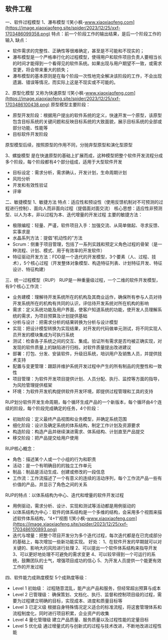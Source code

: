 ## 软件工程 ##

一、软件过程模型
1、瀑布模型
![笑小枫-www.xiaoxiaofeng.com](https://image.xiaoxiaofeng.site/spider/2023/12/25/xxf-1703486099358.png)
特点：前一个阶段工作的输出结果，是后一个阶段工作的输入
缺点：

 *  软件需求的完整性、正确性等很难确定，甚至是不可能和不现实的；
 *  瀑布模型是一个严格串行化的过程模型，使得用户和软件项目负责人要相当长的时间才能得到一个看得见的软件系统。如果出现与用户期望不一致，或需求变更，将会带来重大的损失；
 *  瀑布模型的基本原则是在每个阶段一次性地完全解决该阶段的工作，不会出现遗漏、错误等情况，而实际上这是不现实或不可能的。

2、原型化模型
又称为快速原型
![笑小枫-www.xiaoxiaofeng.com](https://image.xiaoxiaofeng.site/spider/2023/12/25/xxf-1703486100438.png)
原型模型主要阶段：

 *  原型开发阶段：根据用户提出的软件系统的定义，快速开发一个原型，该原型包含目标系统的关键问题和反映目标系统的大致面貌，展示目标系统的全部或部分功能、性能等
 *  目标软件开发阶段

原型模型后续，按照原型的作用不同，分抛弃型原型和演化型原型

3、螺旋模型
是在快速原型的基础上扩展而成，这种模型把整个软件开发流程分成多个阶段，每个阶段都有4个部分组成，适用于大型软件开发

 *  目标设定：需求分析，需求确认，开发计划，生命周期计划
 *  风险分析
 *  开发和有效性验证
 *  评审

二、敏捷模型
1、敏捷方法
特点：适应性和预设性（使用反馈机制对不可预测的过程进行控制）、面向人而非面向过程（提倡面对面交流）
核心思想：适应性非预测型、以人为本，非以过程为本、迭代增量的开发过程
主要的敏捷方法：

 *  极限编程：轻量、严谨，软件项目入手：加强交流、从简单做起、寻求反馈、实事求是
 *  水晶系列方法：提倡“机动性的”方法
 *  Scrum：侧重于项目管理，包括了一系列实践和预定义角色过程的骨架（是一种流程、计划、模式、用于有效率的开发软件）
 *  特征驱动开发方法：FDD是一个迭代的开发模型，3个要素（人、过程、技术），5个核心过程（开发整体对象模型、构造特征列表、计划特征开发、特征设计、特征构建）

三、统一过程模型（RUP）
RUP是一种重量级过程，一个二维的软件开发模型，有9个核心工作流：

 *  业务建模：理解待开发系统所在的机构及其商业运作，确保所有参与人员对待开发系统所在的机构有共同的认识，评估待开发系统对所在机构的影响
 *  需求：定义系统功能及用户界面，使客户知道系统的功能，使开发人员理解系统的需求，为项目预算及计划提供基础
 *  分析与设计：把需求分析的结果转换为分析与设计模型
 *  实现：把设计模型转换为实现结果，对开发的代码做单元测试，将不同实现人员开发的模块集成为可执行系统
 *  测试：检查各子系统之间的交互、集成。验证所有需求是否均被正确实现，对发现的软件质量上的缺陷进行归档，对软件质量提出改进建议
 *  部署：打包、分发、安装软件，升级旧系统，培训用户及销售人员，并提供技术支持
 *  配置与变更管理：跟踪并维护系统开发过程中产生的所有制品的完整性和一致性
 *  项目管理：为软件开发项目提供计划、人员分配、执行、监控等方面的指导，为风险管理提供框架
 *  环境：为软件开发机构提供软件开发环境，即提供过程管理和工具的支持

RUP划分软件开发生命周期，每个循环生成产品的一个新版本，每个循环由4个连续的阶段，每个阶段完成确定的任务，4个阶段：

 *  初始阶段：定义最终产品视图和业务模型，并确定系统范围
 *  细化阶段：设计及确定系统的体系结构，制定工作计划及资源要求
 *  构造阶段：构造产品并继续演进需求、体系结构、计划直至产品提交
 *  移交阶段：把产品提交给用户使用

RUP核心概念：

 *  角色：描述某个人或一个小组的行为和职责
 *  活动：是一个有明确目的的独立工作单元
 *  制品：制品是活动生成、创建或修改的一段信息
 *  工作流：工作流描述了一个有意义的连续的活动序列，每个工作流产品一些有价值的产品，并显示了角色之间的关系

RUP的特点：以体系结构为中心、迭代和增量的软件开发过程

 *  用例驱动，需求分析、设计、实现和测试等活动都是用例驱动的
 *  以体系结构为中心：软件的体系结构是一个多维的结构，会采用多个视图来描述软件体系结构，“4+1”视图
    ![笑小枫-www.xiaoxiaofeng.com](https://image.xiaoxiaofeng.site/spider/2023/12/25/xxf-1703486100893.png)
 *  迭代与增量：把整个项目开发分为多个迭代过程，每次迭代都是在已完成部分的基础上，每次增加一些新功能实现。
    好处：
    1、在软件开发的早期就可以对关键的、影响大的风险进行处理
    2、可以提出一个软件体系结构来指导开发
    3、可以更好地处理不可避免的需求变更
    4、可以较早得到一个可运行的系统，鼓舞团队的士气，增强项目成功的信心
    5、为开发人员提供一个能更有效工作的开发过程

四、软件能力成熟度模型
5个成熟度等级：

 *  Level 1 初始级：
    过程随意混乱，能产出产品和服务，但经常超出预算与成本
 *  Level 2 已管理级：
    确保策划、文档化、执行、监督和控制项目级的过程，需要为过程建立明确的目标，实现成本、进度和质量目标等
 *  Level 3 已定义级
    根据自身特殊情况定义适合的标准流程，将这套管理体系和流程制度化，同时进行项目积累，企业资产的收集
 *  Level 4 量化管理级
    建立产品质量、服务质量以及过程性能的定量目标
 *  Level 5 优化级
    通过增量式的与创新式的过程与技术改进，不断地改进过程性能

